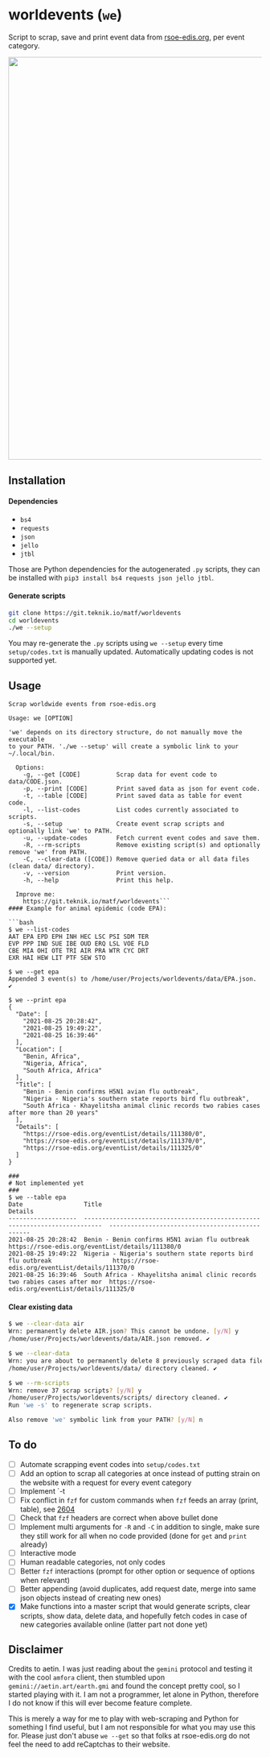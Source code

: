 # worldevents (`we`)

Script to scrap, save and print event data from [rsoe-edis.org](https://rsoe-edis.org/eventList), per event category.

<p align="center">
  <img width="800" src="https://gist.github.com/Kabouik/ff6a41498fe4dc63488d2126c8ed8e2b/raw/5852fbe7e96fbbde82586a88888169054171ffd9/we.svg">
</p>

## Installation
#### Dependencies
- `bs4`
- `requests`
- `json`
- `jello`
- `jtbl`

Those are Python dependencies for the autogenerated `.py` scripts, they can be installed with `pip3 install bs4 requests json jello jtbl`.

#### Generate scripts

```bash
git clone https://git.teknik.io/matf/worldevents
cd worldevents
./we --setup
```

You may re-generate the `.py` scripts using `we --setup` every time `setup/codes.txt` is manually updated.
Automatically updating codes is not supported yet.

## Usage

```plain
Scrap worldwide events from rsoe-edis.org

Usage: we [OPTION]

'we' depends on its directory structure, do not manually move the executable
to your PATH. './we --setup' will create a symbolic link to your ~/.local/bin.

  Options:
    -g, --get [CODE]          Scrap data for event code to data/CODE.json.
    -p, --print [CODE]        Print saved data as json for event code.
    -t, --table [CODE]        Print saved data as table for event code.
    -l, --list-codes          List codes currently associated to scripts.
    -s, --setup               Create event scrap scripts and optionally link 'we' to PATH.
    -u, --update-codes        Fetch current event codes and save them.
    -R, --rm-scripts          Remove existing script(s) and optionally remove 'we' from PATH.
    -C, --clear-data ([CODE]) Remove queried data or all data files (clean data/ directory).
    -v, --version             Print version.
    -h, --help                Print this help.

  Improve me:
    https://git.teknik.io/matf/worldevents```
#### Example for animal epidemic (code EPA):

```bash
$ we --list-codes
AAT	EPA	EPD	EPH	INH	HEC	LSC	PSI	SDM	TER	
EVP	PPP	IND	SUE	IBE	OUD	ERQ	LSL	VOE	FLD	
CBE	MIA	OHI	OTE	TRI	AIR	PRA	WTR	CYC	DRT	
EXR	HAI	HEW	LIT	PTF	SEW	STO

$ we --get epa
Appended 3 event(s) to /home/user/Projects/worldevents/data/EPA.json. ✔

$ we --print epa
{
  "Date": [
    "2021-08-25 20:28:42",
    "2021-08-25 19:49:22",
    "2021-08-25 16:39:46"
  ],
  "Location": [
    "Benin, Africa",
    "Nigeria, Africa",
    "South Africa, Africa"
  ],
  "Title": [
    "Benin - Benin confirms H5N1 avian flu outbreak",
    "Nigeria - Nigeria's southern state reports bird flu outbreak",
    "South Africa - Khayelitsha animal clinic records two rabies cases after more than 20 years"
  ],
  "Details": [
    "https://rsoe-edis.org/eventList/details/111380/0",
    "https://rsoe-edis.org/eventList/details/111370/0",
    "https://rsoe-edis.org/eventList/details/111325/0"
  ]
}
```
```
###
# Not implemented yet
###
$ we --table epa
Date                 Title                                                                        Details
-------------------  ---------------------------------------------------------------------------  ------------------------------------------------
2021-08-25 20:28:42  Benin - Benin confirms H5N1 avian flu outbreak                               https://rsoe-edis.org/eventList/details/111380/0
2021-08-25 19:49:22  Nigeria - Nigeria's southern state reports bird flu outbreak                 https://rsoe-edis.org/eventList/details/111370/0
2021-08-25 16:39:46  South Africa - Khayelitsha animal clinic records two rabies cases after mor  https://rsoe-edis.org/eventList/details/111325/0
```

#### Clear existing data

```bash
$ we --clear-data air
Wrn: permanently delete AIR.json? This cannot be undone. [y/N] y
/home/user/Projects/worldevents/data/AIR.json removed. ✔

$ we --clear-data
Wrn: you are about to permanently delete 8 previously scraped data file(s). Type YES to confirm. YES
/home/user/Projects/worldevents/data/ directory cleaned. ✔

$ we --rm-scripts
Wrn: remove 37 scrap scripts? [y/N] y
/home/user/Projects/worldevents/scripts/ directory cleaned. ✔
Run 'we -s' to regenerate scrap scripts.

Also remove 'we' symbolic link from your PATH? [y/N] n
```

## To do
- [ ] Automate scrapping event codes into `setup/codes.txt`
- [ ] Add an option to scrap all categories at once instead of putting strain on the website with a request for every event category
- [ ] Implement `-t
- [ ] Fix conflict in `fzf` for custom commands when `fzf` feeds an array (print, table), see [2604](https://github.com/junegunn/fzf/issues/2604)
- [ ] Check that `fzf` headers are correct when above bullet done
- [ ] Implement multi arguments for `-R` and `-C` in addition to single, make sure they still work for all when no code provided (done for `get` and `print` already)
- [ ] Interactive mode
- [ ] Human readable categories, not only codes
- [ ] Better `fzf` interactions (prompt for other option or sequence of options when relevant)
- [ ] Better appending (avoid duplicates, add request date, merge into same json objects instead of creating new ones)
- [x] Make functions into a master script that would generate scripts, clear scripts, show data, delete data, and hopefully fetch codes in case of new categories available online (latter part not done yet)

## Disclaimer
Credits to aetin. I was just reading about the `gemini` protocol and testing it with the cool `amfora` client, then stumbled upon `gemini://aetin.art/earth.gmi` and found the concept pretty cool, so I started playing with it. I am not a programmer, let alone in Python, therefore I do not know if this will ever become feature complete.

This is merely a way for me to play with web-scraping and Python for something I find useful, but I am not responsible for what you may use this for. Please just don't abuse `we --get`  so that folks at rsoe-edis.org do not feel the need to add reCaptchas to their website.
